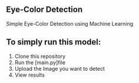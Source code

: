 ## Eye-Color Detection


Simple Eye-Color Detection  using  Machine Learning





## To simply run this model: 
1. Clone this repository
2. Run the [main.py]file
3. Upload the Image you want to detect
4. View results




